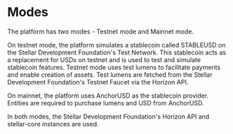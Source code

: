 # Modes

The platform has two modes - Testnet mode and Mainnet mode.

On testnet mode, the platform simulates a stablecoin called STABLEUSD on the Stellar Development Foundation's Test Network. This stablecoin acts as a replacement for USDx on testnet and is used to test and simulate stablecoin features. Testnet mode uses test lumens to facilitate payments and enable creation of assets. Test lumens are fetched from the Stellar Development Foundation's Testnet Faucet via the Horizon API.

On mainnet, the platform uses AnchorUSD as the stablecoin provider. Entities are required to purchase lumens and USD from AnchorUSD.  
  
In both modes, the Stellar Development Foundation's Horizon API and stellar-core instances are used.

